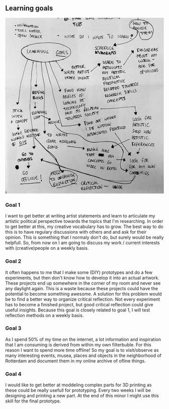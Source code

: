 ## Learning goals

![](/img/goals.jpg)

### Goal 1
I want to get better at writing artist statements and learn to articulate my artistic political perspective towards the topics that I'm researching. In order to get better at this, my creative vocabulary has to grow. The best way to do this is to have regulary discussions with others and and ask for their opinion. This is something that I normaly don't do, but surely would be really helpfull. So, from now on I am going to discuss my work / current interests with (creative)people on a weekly basis.

### Goal 2
It often happens to me that I make some (DIY) prototypes and do a few experiments, but then don't know how to develop it into an actual artwork. These projects end up somewhere in the corner of my room and never see any daylight again. This is a waste because these projects could have the potential to become something awesome. A solution for this problem would be to find a better way to organize critical reflection. Not every experiment has to become a finished project, but good critical reflection could give useful insights. Because this goal is closely related to goal 1, I will test reflection methods on a weekly basis.

### Goal 3 
As I spend 50% of my time on the internet, a lot information and inspiration that I am consuming is derived from within my own filterbuble. For this reason I want to spend more time offline! So my goal is to visit/observe as many interesting events, musea, places and objects in the neighborhood of Rotterdam and document them in my online archive of ofline things. 

### Goal 4
I would like to get better at moddeling complex parts for 3D printing as these could be really usefull for prototyping. Every two weeks I will be designing and printing a new part. At the end of this minor I might use this skill for the final prototype.



